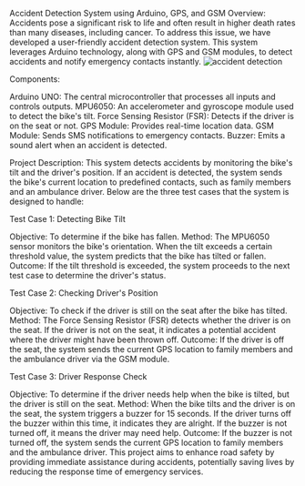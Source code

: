 Accident Detection System using Arduino, GPS, and GSM
Overview:
Accidents pose a significant risk to life and often result in higher death rates than many diseases, including cancer. To address this issue, we have developed a user-friendly accident detection system. This system leverages Arduino technology, along with GPS and GSM modules, to detect accidents and notify emergency contacts instantly.
                ![accident detection](https://github.com/g0kul-sengottaian/Accident-Detection-using-arduino/assets/159171191/c40d922c-a387-498a-946d-480f43a36a32)


Components:

Arduino UNO: The central microcontroller that processes all inputs and controls outputs.
MPU6050: An accelerometer and gyroscope module used to detect the bike's tilt.
Force Sensing Resistor (FSR): Detects if the driver is on the seat or not.
GPS Module: Provides real-time location data.
GSM Module: Sends SMS notifications to emergency contacts.
Buzzer: Emits a sound alert when an accident is detected.


Project Description:
This system detects accidents by monitoring the bike's tilt and the driver's position. If an accident is detected, the system sends the bike's current location to predefined contacts, such as family members and an ambulance driver. Below are the three test cases that the system is designed to handle:

Test Case 1: Detecting Bike Tilt

Objective: To determine if the bike has fallen.
Method: The MPU6050 sensor monitors the bike's orientation. When the tilt exceeds a certain threshold value, the system predicts that the bike has tilted or fallen.
Outcome: If the tilt threshold is exceeded, the system proceeds to the next test case to determine the driver's status.

Test Case 2: Checking Driver's Position

Objective: To check if the driver is still on the seat after the bike has tilted.
Method: The Force Sensing Resistor (FSR) detects whether the driver is on the seat. If the driver is not on the seat, it indicates a potential accident where the driver might have been thrown off.
Outcome: If the driver is off the seat, the system sends the current GPS location to family members and the ambulance driver via the GSM module.

Test Case 3: Driver Response Check

Objective: To determine if the driver needs help when the bike is tilted, but the driver is still on the seat.
Method: When the bike tilts and the driver is on the seat, the system triggers a buzzer for 15 seconds. If the driver turns off the buzzer within this time, it indicates they are alright. If the buzzer is not turned off, it means the driver may need help.
Outcome: If the buzzer is not turned off, the system sends the current GPS location to family members and the ambulance driver.
This project aims to enhance road safety by providing immediate assistance during accidents, potentially saving lives by reducing the response time of emergency services.






